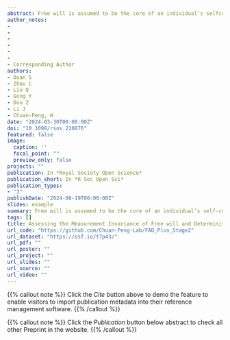 ```yaml
---
abstract: Free will is assumed to be the core of an individual’s selfconcept. Belief in free will has been studied extensively and was found to be correlated with many behavioural and psychological outcomes. Although developed and validated in the West, the Free will and Determinism Plus (FAD-Plus) scale has been translated, used, and interpreted as a measurement of free will beliefs in multiple cultures. However, the crosscultural measurement invariance of FAD-Plus has not been examined. Given the cultural differences in understanding the concept of ‘free will’, items of FAD-Plus may have different interpretations in different cultures, which may compromise its cross-cultural measurement invariance. To provide empirical evidence for the lack of cross-cultural measurement invariance, we collected data in China and analyzed these data together with open datasets of FADPlus in three other languages: Japanese, French and English. We only found partial measurement invariance between the Chinese and English datasets, as well as the Japanese and English datasets. These results provided the first assessment of cross-cultural measure invariance of FAD-Plus. We discussed the potential implications of the current study for future studies in the field.
author_notes:
- 
- 
- 
- 
- 
- 
- Corresponding Author
authors:
- Duan S
- Zhou C 
- Liu Q
- Gong Y
- Dou Z
- Li J
- Chuan-Peng, H
date: "2024-03-30T00:00:00Z"
doi: "10.1098/rsos.220876"
featured: false
image:
  caption: ''
  focal_point: ""
  preview_only: false
projects: ""
publication: In *Royal Society Open Science*
publication_short: In *R Soc Open Sci*
publication_types: 
- "3"
publishDate: "2024-08-19T00:00:00Z"
slides: example
summary: Free will is assumed to be the core of an individual’s self-concept. Belief in free will has been studied extensively and was found to be correlated with many behavioral or psychological outcomes. 
tags: []
title: Assessing the Measurement Invariance of Free will and Determinism Plus Scale Across Four Languages A Registered Report
url_code: "https://github.com/Chuan-Peng-Lab/FAD_Plus_Stage2"
url_dataset: "https://osf.io/t7p43/"
url_pdf: ""
url_poster: ""
url_project: ""
url_slides: ""
url_source: ""
url_video: ""
---
```


{{% callout note %}}
Click the _Cite_ button above to demo the feature to enable visitors to import publication metadata into their reference management software.
{{% /callout %}}

{{% callout note %}}
Click the _Publication_ button below abstract to check all other Preprint in the website.
{{% /callout %}}
